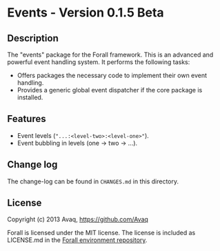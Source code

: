 # Events - Version 0.1.5 Beta

## Description

The "events" package for the Forall framework. This is an advanced and powerful event
handling system. It performs the following tasks:

* Offers packages the necessary code to implement their own event handling.
* Provides a generic global event dispatcher if the core package is installed.

## Features

* Event levels (`"...:<level-two>:<level-one>"`).
* Event bubbling in levels (one &rarr; two &rarr; ...).

## Change log

The change-log can be found in `CHANGES.md` in this directory.

## License

Copyright (c) 2013 Avaq, https://github.com/Avaq

Forall is licensed under the MIT license. The license is included as LICENSE.md in the
[Forall environment repository](https://github.com/ForallFramework/Forall).
